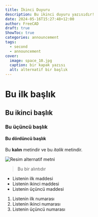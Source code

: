 ```yaml
---
title: İkinci Duyuru
description: Bu ikinci duyuru yazısıdır!
date: 2024-05-16T15:27:48+12:00
author: FreeCAD
draft: true
ShowToc: true
categories: announcement
tags:
  - second
  - announcement
cover:
  image: space_10.jpg
  caption: bir kapak yazısı
  alt: alternatif bir başlık
---
```


# Bu ilk başlık

## Bu ikinci başlık

### Bu üçüncü başlık

#### Bu dördüncü başlık

Bu **kalın** metindir ve bu *italik* metindir.

![Resim alternatif metni](space_10.jpg "Bu bir resim başlığıdır")

> Bu bir alıntıdır

- Listenin ilk maddesi
- Listenin ikinci maddesi
- Listenin üçüncü maddesi

1. Listenin ilk numarası
2. Listenin ikinci numarası
3. Listenin üçüncü numarası
